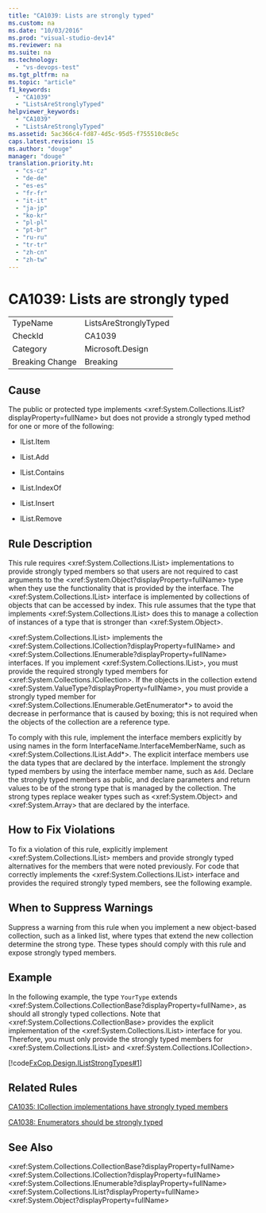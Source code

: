 ```yaml
---
title: "CA1039: Lists are strongly typed"
ms.custom: na
ms.date: "10/03/2016"
ms.prod: "visual-studio-dev14"
ms.reviewer: na
ms.suite: na
ms.technology: 
  - "vs-devops-test"
ms.tgt_pltfrm: na
ms.topic: "article"
f1_keywords: 
  - "CA1039"
  - "ListsAreStronglyTyped"
helpviewer_keywords: 
  - "CA1039"
  - "ListsAreStronglyTyped"
ms.assetid: 5ac366c4-fd87-4d5c-95d5-f755510c8e5c
caps.latest.revision: 15
ms.author: "douge"
manager: "douge"
translation.priority.ht: 
  - "cs-cz"
  - "de-de"
  - "es-es"
  - "fr-fr"
  - "it-it"
  - "ja-jp"
  - "ko-kr"
  - "pl-pl"
  - "pt-br"
  - "ru-ru"
  - "tr-tr"
  - "zh-cn"
  - "zh-tw"
---
```

# CA1039: Lists are strongly typed
|||  
|-|-|  
|TypeName|ListsAreStronglyTyped|  
|CheckId|CA1039|  
|Category|Microsoft.Design|  
|Breaking Change|Breaking|  
  
## Cause  
 The public or protected type implements \<xref:System.Collections.IList?displayProperty=fullName> but does not provide a strongly typed method for one or more of the following:  
  
-   IList.Item  
  
-   IList.Add  
  
-   IList.Contains  
  
-   IList.IndexOf  
  
-   IList.Insert  
  
-   IList.Remove  
  
## Rule Description  
 This rule requires \<xref:System.Collections.IList> implementations to provide strongly typed members so that users are not required to cast arguments to the \<xref:System.Object?displayProperty=fullName> type when they use the functionality that is provided by the interface. The \<xref:System.Collections.IList> interface is implemented by collections of objects that can be accessed by index. This rule assumes that the type that implements \<xref:System.Collections.IList> does this to manage a collection of instances of a type that is stronger than \<xref:System.Object>.  
  
 \<xref:System.Collections.IList> implements the \<xref:System.Collections.ICollection?displayProperty=fullName> and \<xref:System.Collections.IEnumerable?displayProperty=fullName> interfaces. If you implement \<xref:System.Collections.IList>, you must provide the required strongly typed members for \<xref:System.Collections.ICollection>. If the objects in the collection extend \<xref:System.ValueType?displayProperty=fullName>, you must provide a strongly typed member for \<xref:System.Collections.IEnumerable.GetEnumerator*> to avoid the decrease in performance that is caused by boxing; this is not required when the objects of the collection are a reference type.  
  
 To comply with this rule, implement the interface members explicitly by using names in the form InterfaceName.InterfaceMemberName, such as \<xref:System.Collections.IList.Add*>. The explicit interface members use the data types that are declared by the interface. Implement the strongly typed members by using the interface member name, such as `Add`. Declare the strongly typed members as public, and declare parameters and return values to be of the strong type that is managed by the collection. The strong types replace weaker types such as \<xref:System.Object> and \<xref:System.Array> that are declared by the interface.  
  
## How to Fix Violations  
 To fix a violation of this rule, explicitly implement \<xref:System.Collections.IList> members and provide strongly typed alternatives for the members that were noted previously. For code that correctly implements the \<xref:System.Collections.IList> interface and provides the required strongly typed members, see the following example.  
  
## When to Suppress Warnings  
 Suppress a warning from this rule when you implement a new object-based collection, such as a linked list, where types that extend the new collection determine the strong type. These types should comply with this rule and expose strongly typed members.  
  
## Example  
 In the following example, the type `YourType` extends \<xref:System.Collections.CollectionBase?displayProperty=fullName>, as should all strongly typed collections. Note that \<xref:System.Collections.CollectionBase> provides the explicit implementation of the \<xref:System.Collections.IList> interface for you. Therefore, you must only provide the strongly typed members for \<xref:System.Collections.IList> and \<xref:System.Collections.ICollection>.  
  
 [!code[FxCop.Design.IListStrongTypes#1](../VS_IDE/codesnippet/CSharp/ca1039--lists-are-strongly-typed_1.cs)]  
  
## Related Rules  
 [CA1035: ICollection implementations have strongly typed members](../VS_IDE/ca1035--icollection-implementations-have-strongly-typed-members.md)  
  
 [CA1038: Enumerators should be strongly typed](../VS_IDE/ca1038--enumerators-should-be-strongly-typed.md)  
  
## See Also  
 \<xref:System.Collections.CollectionBase?displayProperty=fullName>   
 \<xref:System.Collections.ICollection?displayProperty=fullName>   
 \<xref:System.Collections.IEnumerable?displayProperty=fullName>   
 \<xref:System.Collections.IList?displayProperty=fullName>   
 \<xref:System.Object?displayProperty=fullName>